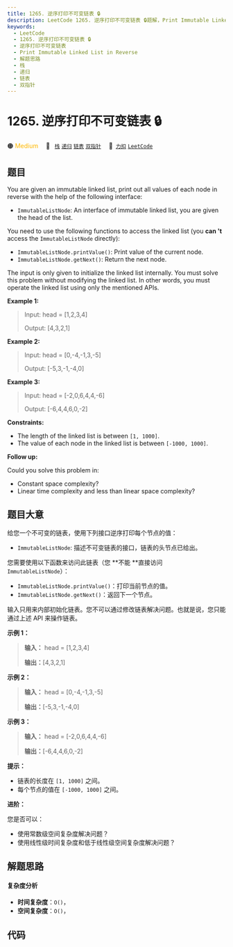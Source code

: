 ```yaml
---
title: 1265. 逆序打印不可变链表 🔒
description: LeetCode 1265. 逆序打印不可变链表 🔒题解，Print Immutable Linked List in Reverse，包含解题思路、复杂度分析以及完整的 JavaScript 代码实现。
keywords:
  - LeetCode
  - 1265. 逆序打印不可变链表 🔒
  - 逆序打印不可变链表
  - Print Immutable Linked List in Reverse
  - 解题思路
  - 栈
  - 递归
  - 链表
  - 双指针
---
```


# 1265. 逆序打印不可变链表 🔒

🟠 <font color=#ffb800>Medium</font>&emsp; 🔖&ensp; [`栈`](/tag/stack.md) [`递归`](/tag/recursion.md) [`链表`](/tag/linked-list.md) [`双指针`](/tag/two-pointers.md)&emsp; 🔗&ensp;[`力扣`](https://leetcode.cn/problems/print-immutable-linked-list-in-reverse) [`LeetCode`](https://leetcode.com/problems/print-immutable-linked-list-in-reverse)

## 题目

You are given an immutable linked list, print out all values of each node in
reverse with the help of the following interface:

  * `ImmutableListNode`: An interface of immutable linked list, you are given the head of the list.

You need to use the following functions to access the linked list (you **can
't** access the `ImmutableListNode` directly):

  * `ImmutableListNode.printValue()`: Print value of the current node.
  * `ImmutableListNode.getNext()`: Return the next node.

The input is only given to initialize the linked list internally. You must
solve this problem without modifying the linked list. In other words, you must
operate the linked list using only the mentioned APIs.



**Example 1:**

> Input: head = [1,2,3,4]
> 
> Output: [4,3,2,1]

**Example 2:**

> Input: head = [0,-4,-1,3,-5]
> 
> Output: [-5,3,-1,-4,0]

**Example 3:**

> Input: head = [-2,0,6,4,4,-6]
> 
> Output: [-6,4,4,6,0,-2]

**Constraints:**

  * The length of the linked list is between `[1, 1000]`.
  * The value of each node in the linked list is between `[-1000, 1000]`.



**Follow up:**

Could you solve this problem in:

  * Constant space complexity?
  * Linear time complexity and less than linear space complexity?


## 题目大意

给您一个不可变的链表，使用下列接口逆序打印每个节点的值：

  * `ImmutableListNode`: 描述不可变链表的接口，链表的头节点已给出。

您需要使用以下函数来访问此链表（您 **不能  **直接访问 `ImmutableListNode`）：

  * `ImmutableListNode.printValue()`：打印当前节点的值。
  * `ImmutableListNode.getNext()`：返回下一个节点。

输入只用来内部初始化链表。您不可以通过修改链表解决问题。也就是说，您只能通过上述 API 来操作链表。



**示例 1：**

> 
> 
> 
> 
> 
> **输入：** head = [1,2,3,4]
> 
> **输出：**[4,3,2,1]
> 
> 

**示例 2：**

> 
> 
> 
> 
> 
> **输入：** head = [0,-4,-1,3,-5]
> 
> **输出：**[-5,3,-1,-4,0]
> 
> 

**示例 3：**

> 
> 
> 
> 
> 
> **输入：** head = [-2,0,6,4,4,-6]
> 
> **输出：**[-6,4,4,6,0,-2]
> 
> 



**提示：**

  * 链表的长度在 `[1, 1000]` 之间。
  * 每个节点的值在 `[-1000, 1000]` 之间。



**进阶：**

您是否可以：

  * 使用常数级空间复杂度解决问题？
  * 使用线性级时间复杂度和低于线性级空间复杂度解决问题？


## 解题思路

#### 复杂度分析

- **时间复杂度**：`O()`，
- **空间复杂度**：`O()`，

## 代码

```javascript

```